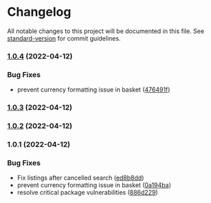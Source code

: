 # Changelog

All notable changes to this project will be documented in this file. See [standard-version](https://github.com/conventional-changelog/standard-version) for commit guidelines.

### [1.0.4](https://github.com/blackcodherbootcamp-assessments/unit04-assessment-react/compare/v1.0.3...v1.0.4) (2022-04-12)


### Bug Fixes

* prevent currency formatting issue in basket ([476491f](https://github.com/blackcodherbootcamp-assessments/unit04-assessment-react/commit/476491fec68c5c14956236d76b46cc6bee298274))

### [1.0.3](https://github.com/blackcodherbootcamp-assessments/unit04-assessment-react/compare/v1.0.2...v1.0.3) (2022-04-12)

### [1.0.2](https://github.com/blackcodherbootcamp-assessments/unit04-assessment-react/compare/v1.0.1...v1.0.2) (2022-04-12)

### 1.0.1 (2022-04-12)


### Bug Fixes

* Fix listings after cancelled search ([ed8b8dd](https://github.com/blackcodherbootcamp-assessments/unit04-assessment-react/commit/ed8b8ddae53bc137e762de43268656d4da924ad8))
* prevent currency formatting issue in basket ([0a194ba](https://github.com/blackcodherbootcamp-assessments/unit04-assessment-react/commit/0a194ba968adb2bcedb1be784aaa7a6fa8b2354c))
* resolve critical package vulnerabilities ([886d229](https://github.com/blackcodherbootcamp-assessments/unit04-assessment-react/commit/886d229111a4f4efb09bc7f543affbe5f1cc6106))
